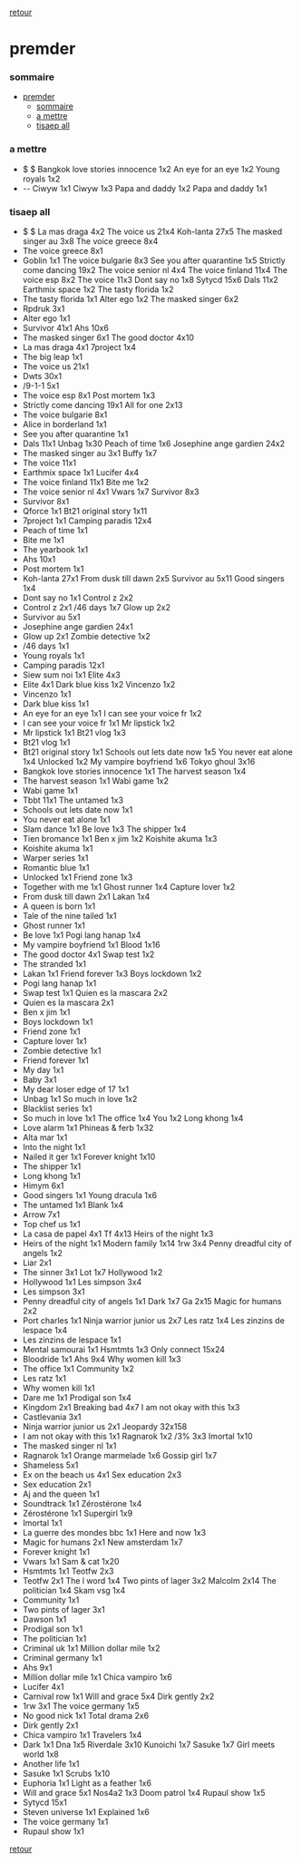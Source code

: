 [retour](./../index.html)

# premder

### sommaire
- [premder](#premder)
    - [sommaire](#sommaire)
    - [a mettre](#a-mettre)
    - [tisaep all](#tisaep-all)

### a mettre
* $
$
Bangkok love stories innocence 1x2
An eye for an eye 1x2
Young royals 1x2
* --
Ciwyw 1x1
Ciwyw 1x3
Papa and daddy 1x2
Papa and daddy 1x1

### tisaep all
* $
$
La mas draga 4x2
The voice us 21x4
Koh-lanta 27x5
The masked singer au 3x8
The voice greece 8x4
* The voice greece 8x1
* Goblin 1x1
The voice bulgarie 8x3
See you after quarantine 1x5
Strictly come dancing 19x2
The voice senior nl 4x4
The voice finland 11x4
The voice esp 8x2
The voice 11x3
Dont say no 1x8
Sytycd 15x6
Dals 11x2
Earthmix space 1x2
The tasty florida 1x2
* The tasty florida 1x1
Alter ego 1x2
The masked singer 6x2
* Rpdruk 3x1
* Alter ego 1x1
* Survivor 41x1
Ahs 10x6
* The masked singer 6x1
The good doctor 4x10
* La mas draga 4x1
7project 1x4
* The big leap 1x1
* The voice us 21x1
* Dwts 30x1
* /9-1-1 5x1
* The voice esp 8x1
Post mortem 1x3
* Strictly come dancing 19x1
All for one 2x13
* The voice bulgarie 8x1
* Alice in borderland 1x1
* See you after quarantine 1x1
* Dals 11x1
Unbag 1x30
Peach of time 1x6
Josephine ange gardien 24x2
* The masked singer au 3x1
Buffy 1x7
* The voice 11x1
* Earthmix space 1x1
Lucifer 4x4
* The voice finland 11x1
Bite me 1x2
* The voice senior nl 4x1
Vwars 1x7
Survivor 8x3
* Survivor 8x1
* Qforce 1x1
Bt21 original story 1x11
* 7project 1x1
Camping paradis 12x4
* Peach of time 1x1
* Bite me 1x1
* The yearbook 1x1
* Ahs 10x1
* Post mortem 1x1
* Koh-lanta 27x1
From dusk till dawn 2x5
Survivor au 5x11
Good singers 1x4
* Dont say no 1x1
Control z 2x2
* Control z 2x1
/46 days 1x7
Glow up 2x2
* Survivor au 5x1
* Josephine ange gardien 24x1
* Glow up 2x1
Zombie detective 1x2
* /46 days 1x1
* Young royals 1x1
* Camping paradis 12x1
* Siew sum noi 1x1
Elite 4x3
* Elite 4x1
Dark blue kiss 1x2
Vincenzo 1x2
* Vincenzo 1x1
* Dark blue kiss 1x1
* An eye for an eye 1x1
I can see your voice fr 1x2
* I can see your voice fr 1x1
Mr lipstick 1x2
* Mr lipstick 1x1
Bt21 vlog 1x3
* Bt21 vlog 1x1
* Bt21 original story 1x1
Schools out lets date now 1x5
You never eat alone 1x4
Unlocked 1x2
My vampire boyfriend 1x6
Tokyo ghoul 3x16
* Bangkok love stories innocence 1x1
The harvest season 1x4
* The harvest season 1x1
Wabi game 1x2
* Wabi game 1x1
* Tbbt 11x1
The untamed 1x3
* Schools out lets date now 1x1
* You never eat alone 1x1
* Slam dance 1x1
Be love 1x3
The shipper 1x4
* Tien bromance 1x1
Ben x jim 1x2
Koishite akuma 1x3
* Koishite akuma 1x1
* Warper series 1x1
* Romantic blue 1x1
* Unlocked 1x1
Friend zone 1x3
* Together with me 1x1
Ghost runner 1x4
Capture lover 1x2
* From dusk till dawn 2x1
Lakan 1x4
* A queen is born 1x1
* Tale of the nine tailed 1x1
* Ghost runner 1x1
* Be love 1x1
Pogi lang hanap 1x4
* My vampire boyfriend 1x1
Blood 1x16
* The good doctor 4x1
Swap test 1x2
* The stranded 1x1
* Lakan 1x1
Friend forever 1x3
Boys lockdown 1x2
* Pogi lang hanap 1x1
* Swap test 1x1
Quien es la mascara 2x2
* Quien es la mascara 2x1
* Ben x jim 1x1
* Boys lockdown 1x1
* Friend zone 1x1
* Capture lover 1x1
* Zombie detective 1x1
* Friend forever 1x1
* My day 1x1
* Baby 3x1
* My dear loser edge of 17 1x1
* Unbag 1x1
So much in love 1x2
* Blacklist series 1x1
* So much in love 1x1
The office 1x4
You 1x2
Long khong 1x4
* Love alarm 1x1
Phineas & ferb 1x32
* Alta mar 1x1
* Into the night 1x1
* Nailed it ger 1x1
Forever knight 1x10
* The shipper 1x1
* Long khong 1x1
* Himym 6x1
* Good singers 1x1
Young dracula 1x6
* The untamed 1x1
Blank 1x4
* Arrow 7x1
* Top chef us 1x1
* La casa de papel 4x1
Tf 4x13
Heirs of the night 1x3
* Heirs of the night 1x1
Modern family 1x14
1rw 3x4
Penny dreadful city of angels 1x2
* Liar 2x1
* The sinner 3x1
Lot 1x7
Hollywood 1x2
* Hollywood 1x1
Les simpson 3x4
* Les simpson 3x1
* Penny dreadful city of angels 1x1
Dark 1x7
Ga 2x15
Magic for humans 2x2
* Port charles 1x1
Ninja warrior junior us 2x7
Les ratz 1x4
Les zinzins de lespace 1x4
* Les zinzins de lespace 1x1
* Mental samourai 1x1
Hsmtmts 1x3
Only connect 15x24
* Bloodride 1x1
Ahs 9x4
Why women kill 1x3
* The office 1x1
Community 1x2
* Les ratz 1x1
* Why women kill 1x1
* Dare me 1x1
Prodigal son 1x4
* Kingdom 2x1
Breaking bad 4x7
I am not okay with this 1x3
* Castlevania 3x1
* Ninja warrior junior us 2x1
Jeopardy 32x158
* I am not okay with this 1x1
Ragnarok 1x2
/3% 3x3
Imortal 1x10
* The masked singer nl 1x1
* Ragnarok 1x1
Orange marmelade 1x6
Gossip girl 1x7
* Shameless 5x1
* Ex on the beach us 4x1
Sex education 2x3
* Sex education 2x1
* Aj and the queen 1x1
* Soundtrack 1x1
Zérostérone 1x4
* Zérostérone 1x1
Supergirl 1x9
* Imortal 1x1
* La guerre des mondes bbc 1x1
Here and now 1x3
* Magic for humans 2x1
New amsterdam 1x7
* Forever knight 1x1
* Vwars 1x1
Sam & cat 1x20
* Hsmtmts 1x1
Teotfw 2x3
* Teotfw 2x1
The l word 1x4
Two pints of lager 3x2
Malcolm 2x14
The politician 1x4
Skam vsg 1x4
* Community 1x1
* Two pints of lager 3x1
* Dawson 1x1
* Prodigal son 1x1
* The politician 1x1
* Criminal uk 1x1
Million dollar mile 1x2
* Criminal germany 1x1
* Ahs 9x1
* Million dollar mile 1x1
Chica vampiro 1x6
* Lucifer 4x1
* Carnival row 1x1
Will and grace 5x4
Dirk gently 2x2
* 1rw 3x1
The voice germany 1x5
* No good nick 1x1
Total drama 2x6
* Dirk gently 2x1
* Chica vampiro 1x1
Travelers 1x4
* Dark 1x1
Dna 1x5
Riverdale 3x10
Kunoichi 1x7
Sasuke 1x7
Girl meets world 1x8
* Another life 1x1
* Sasuke 1x1
Scrubs 1x10
* Euphoria 1x1
Light as a feather 1x6
* Will and grace 5x1
Nos4a2 1x3
Doom patrol 1x4
Rupaul show 1x5
* Sytycd 15x1
* Steven universe 1x1
Explained 1x6
* The voice germany 1x1
* Rupaul show 1x1

[retour](./../index.html)